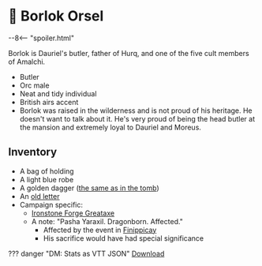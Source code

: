 # 🔐 Borlok Orsel

--8<-- "spoiler.html"

Borlok is Dauriel's butler, father of Hurq, and one of the five cult members of Amalchi.

- Butler
- Orc male
- Neat and tidy individual
- British airs accent
- Borlok was raised in the wilderness and is not proud of his heritage. He doesn't want to talk about it. He's very proud of being the head butler at the mansion and extremely loyal to Dauriel and Moreus.

## Inventory

- A bag of holding
- A light blue robe
- A golden dagger ([the same as in the tomb](../places/cauldins-tomb.md))
- An [old letter](../handouts/borloks-letter.md)
- Campaign specific:
  - [Ironstone Forge Greataxe](../../../campaigns/handouts/ironstone-forge-greataxe.md)
  - A note: "Pasha Yaraxil. Dragonborn. Affected."
    - Affected by the event in [Finippicay](../characters/pasha.md)
    - His sacrifice would have had special significance

??? danger "DM: Stats as VTT JSON"
    [Download](/assets/json/borlok-orsel.json)
